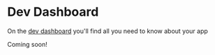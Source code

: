 # Dev Dashboard

On the [dev dashboard](https://docs.sensiblestack.com) you'll find all you need to know about your app

Coming soon!
